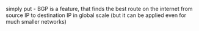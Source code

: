 
simply put - BGP is a feature, that finds the best route on the internet from source IP to destination IP in global scale (but it can be applied even for much smaller networks)